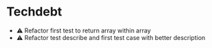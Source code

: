 # Techdebt

- ⚠ Refactor first test to return array within array
- ⚠ Refactor test describe and first test case with better description
